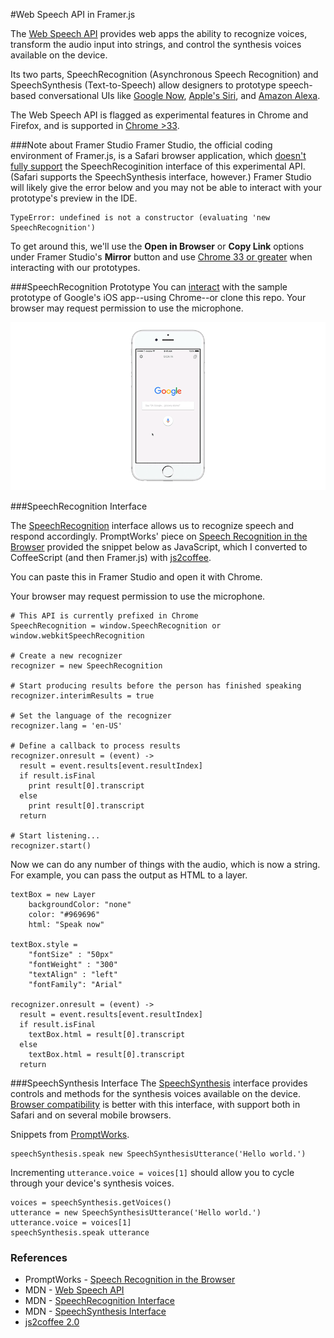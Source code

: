 #Web Speech API in Framer.js

The [Web Speech API](https://developer.mozilla.org/en-US/docs/Web/API/Web_Speech_API) provides web apps the ability to recognize voices, transform the audio input into strings, and control the synthesis voices available on the device.

Its two parts, SpeechRecognition (Asynchronous Speech Recognition) and SpeechSynthesis (Text-to-Speech) allow designers to prototype speech-based conversational UIs like [Google Now](https://www.google.com/search/about/learn-more/now/), [Apple's Siri](http://www.apple.com/ios/siri/), and [Amazon Alexa](https://developer.amazon.com/alexa).

The Web Speech API is flagged as experimental features in Chrome and Firefox, and is supported in [Chrome >33](https://developer.mozilla.org/en-US/docs/Web/API/SpeechRecognition#Browser_compatibility).


###Note about Framer Studio
Framer Studio, the official coding environment of Framer.js, is a Safari browser application, which [doesn't fully support](http://caniuse.com/#feat=speech-recognition) the SpeechRecoginition interface of this experimental API. (Safari supports the SpeechSynthesis interface, however.) Framer Studio will likely give the error below and you may not be able to interact with your prototype's preview in the IDE.

```
TypeError: undefined is not a constructor (evaluating 'new SpeechRecognition')
```

To get around this, we'll use the **Open in Browser** or **Copy Link** options under Framer Studio's **Mirror** button and use [Chrome 33 or greater](https://developer.mozilla.org/en-US/docs/Web/API/SpeechRecognition#Browser_compatibility) when interacting with our prototypes.

###SpeechRecognition Prototype
You can [interact](http://share.framerjs.com/jlralchs6vaz/) with the sample prototype of Google's iOS app--using Chrome--or clone this repo. Your browser may request permission to use the microphone.

 
![image](googlenow-app-framer.gif)

###SpeechRecognition Interface

The [SpeechRecognition](https://developer.mozilla.org/en-US/docs/Web/API/Web_Speech_API) interface allows us to recognize speech and respond accordingly. PromptWorks' piece on [Speech Recognition in the Browser](https://www.promptworks.com/blog/speech-recoginition-in-the-browser?utm_source=codropscollective) provided the snippet below as JavaScript, which I converted to CoffeeScript (and then Framer.js) with [js2coffee](http://js2.coffee/).

You can paste this in Framer Studio and open it with Chrome.

Your browser may request permission to use the microphone.

```
# This API is currently prefixed in Chrome
SpeechRecognition = window.SpeechRecognition or window.webkitSpeechRecognition

# Create a new recognizer
recognizer = new SpeechRecognition

# Start producing results before the person has finished speaking
recognizer.interimResults = true

# Set the language of the recognizer
recognizer.lang = 'en-US'

# Define a callback to process results
recognizer.onresult = (event) ->
  result = event.results[event.resultIndex]
  if result.isFinal
    print result[0].transcript
  else
    print result[0].transcript
  return

# Start listening...
recognizer.start()
```

Now we can do any number of things with the audio, which is now a string. For example, you can pass the output as HTML to a layer.

```
textBox = new Layer
	backgroundColor: "none"
	color: "#969696"
	html: "Speak now"	
	
textBox.style =
	"fontSize" : "50px"
	"fontWeight" : "300"
	"textAlign" : "left"
	"fontFamily": "Arial"	

recognizer.onresult = (event) ->
  result = event.results[event.resultIndex]
  if result.isFinal
    textBox.html = result[0].transcript
  else
    textBox.html = result[0].transcript
  return	
```

###SpeechSynthesis Interface
The [SpeechSynthesis](https://developer.mozilla.org/en-US/docs/Web/API/SpeechSynthesis) interface provides controls and methods for the synthesis voices available on the device. [Browser compatibility](https://developer.mozilla.org/en-US/docs/Web/API/SpeechSynthesis#Browser_compatibility) is better with this interface, with support both in Safari and on several mobile browsers.

Snippets from [PromptWorks](https://www.promptworks.com/blog/speech-recoginition-in-the-browser?utm_source=codropscollective).

```
speechSynthesis.speak new SpeechSynthesisUtterance('Hello world.')
```

Incrementing `utterance.voice = voices[1]` should allow you to cycle through your device's synthesis voices.

```
voices = speechSynthesis.getVoices()
utterance = new SpeechSynthesisUtterance('Hello world.')
utterance.voice = voices[1]
speechSynthesis.speak utterance
```


### References
* PromptWorks - [Speech Recognition in the Browser](https://www.promptworks.com/blog/speech-recoginition-in-the-browser?utm_source=codropscollective)
* MDN - [Web Speech API](https://developer.mozilla.org/en-US/docs/Web/API/Web_Speech_API)
* MDN - [SpeechRecognition Interface](https://developer.mozilla.org/en-US/docs/Web/API/SpeechRecognition)
* MDN - [SpeechSynthesis Interface ](https://developer.mozilla.org/en-US/docs/Web/API/SpeechSynthesis)
* [js2coffee 2.0](http://js2.coffee/)